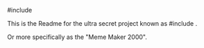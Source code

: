 #include <dad>

This is the Readme for the ultra secret project known as #include <dad>.

Or more specifically as the "Meme Maker 2000".
